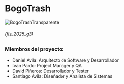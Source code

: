 # BogoTrash

![BogoTrashTransparente](https://github.com/user-attachments/assets/4e4d677b-98ea-4686-b66c-50ed5c9136f9)

###### (fis_2025_g3)

### Miembros del proyecto:

- Daniel  Avila: Arquitecto de Software y Desarrollador
- Ivan Pardo: Project Manager y QA
- David Piñeros:  Desarrollador y Tester
- Santiago Avila: Diseñador y Analista de Sistemas



